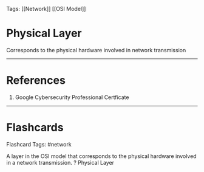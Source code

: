 Tags: [[Network]] [[OSI Model]]
# Physical Layer

Corresponds to the physical hardware involved in network transmission

---
# References

1. Google Cybersecurity Professional Certficate

---
# Flashcards

Flashcard Tags: #network 

A layer in the OSI model that corresponds to the physical hardware involved in a network transmission.
?
Physical Layer
<!--SR:!2024-05-04,4,270-->